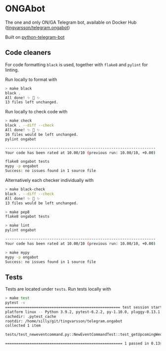 # ONGAbot

The one and only ON/GA Telegram bot, available on Docker Hub ([tingvarsson/telegram.ongabot](https://hub.docker.com/r/tingvarsson/telegram.ongabot/))

Built on [python-telegram-bot](https://github.com/python-telegram-bot/python-telegram-bot)

## Code cleaners

For code formatting `black` is used, together with `flake8` and `pylint` for linting.

Run locally to format with

```bash
> make black
black .
All done! ✨ 🍰 ✨
13 files left unchanged.

```

Run locally to check code with

```bash
> make check
black . --diff --check
All done! ✨ 🍰 ✨
16 files would be left unchanged.
pylint ongabot

--------------------------------------------------------------------
Your code has been rated at 10.00/10 (previous run: 10.00/10, +0.00)

flake8 ongabot tests
mypy -p ongabot
Success: no issues found in 1 source file

```

Alternatively each checker individually with

```bash
> make black-check
black . --diff --check
All done! ✨ 🍰 ✨
13 files would be left unchanged.

> make pep8
flake8 ongabot tests

> make lint
pylint ongabot

--------------------------------------------------------------------
Your code has been rated at 10.00/10 (previous run: 10.00/10, +0.00)

> make mypy
mypy -p ongabot
Success: no issues found in 1 source file

```

## Tests

Tests are located under `tests`. Run tests locally with

```bash
> make test
pytest -v
==================================================== test session starts ====================================================
platform linux -- Python 3.9.2, pytest-6.2.2, py-1.10.0, pluggy-0.13.1 -- /home/silly/git/tingvarsson/telegram.ongabot/venv/bin/python3
cachedir: .pytest_cache
rootdir: /home/silly/git/tingvarsson/telegram.ongabot
collected 1 item

tests/test_neweventcommand.py::NewEventCommandTest::test_getUpcomingWednesdayDate PASSED                              [100%]

===================================================== 1 passed in 0.13s =====================================================

```
